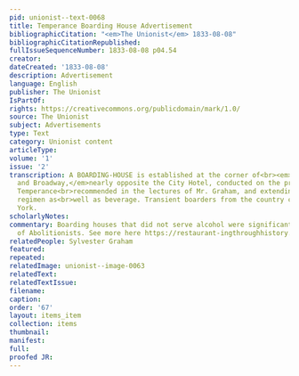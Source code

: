 ```yaml
---
pid: unionist--text-0068
title: Temperance Boarding House Advertisement
bibliographicCitation: "<em>The Unionist</em> 1833-08-08"
bibliographicCitationRepublished: 
fullIssueSequenceNumber: 1833-08-08 p04.54
creator: 
dateCreated: '1833-08-08'
description: Advertisement
language: English
publisher: The Unionist
IsPartOf: 
rights: https://creativecommons.org/publicdomain/mark/1.0/
source: The Unionist
subject: Advertisements
type: Text
category: Unionist content
articleType: 
volume: '1'
issue: '2'
transcription: A BOARDING-HOUSE is established at the corner of<br><em>Cedar-street
  and Broadway,</em>nearly opposite the City Hotel, conducted on the principles of
  Temperance<br>recommended in the lectures of Mr. Graham, and extending to diet and
  regimen as<br>well as beverage. Transient boarders from the country can be<br>accommodated.&nbsp;&nbsp;&nbsp;&nbsp;&nbsp;&nbsp;&nbsp;&nbsp;&nbsp;&nbsp;&nbsp;&nbsp;&nbsp;&nbsp;&nbsp;&nbsp;&nbsp;&nbsp;&nbsp;&nbsp;&nbsp;&nbsp;&nbsp;&nbsp;&nbsp;&nbsp;&nbsp;&nbsp;&nbsp;&nbsp;&nbsp;&nbsp;<br>New
  York.
scholarlyNotes: 
commentary: Boarding houses that did not serve alcohol were significant to the travels
  of Abolitionists. See more here https://restaurant-ingthroughhistory.com/tag/graham-boarding-houses/
relatedPeople: Sylvester Graham
featured: 
repeated: 
relatedImage: unionist--image-0063
relatedText: 
relatedTextIssue: 
filename: 
caption: 
order: '67'
layout: items_item
collection: items
thumbnail: 
manifest: 
full: 
proofed JR: 
---
```


